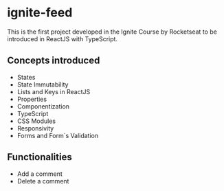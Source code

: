 # ignite-feed

This is the first project developed in the Ignite Course by Rocketseat to be introduced in ReactJS with TypeScript.

## Concepts introduced
- States
- State Immutability
- Lists and Keys in ReactJS
- Properties
- Componentization
- TypeScript
- CSS Modules
- Responsivity
- Forms and Form`s Validation

## Functionalities
- Add a comment
- Delete a comment
